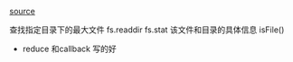 [source](https://juejin.im/post/5bd176d45188252928653344)

查找指定目录下的最大文件
fs.readdir
fs.stat 该文件和目录的具体信息 isFile()

- reduce 和callback 写的好
